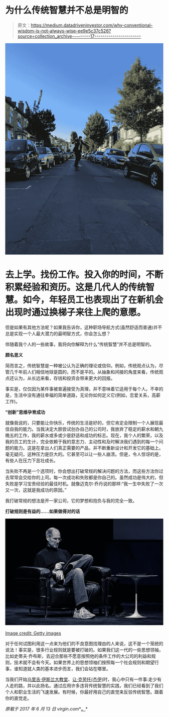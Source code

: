 # 为什么传统智慧并不总是明智的

> 原文：<https://medium.datadriveninvestor.com/why-conventional-wisdom-is-not-always-wise-ee9e5c37c526?source=collection_archive---------17----------------------->

![](img/5f11ac844c5c39859187b863d86c7864.png)

# 去上学。找份工作。投入你的时间，不断积累经验和资历。这是几代人的传统智慧。如今，年轻员工也表现出了在新机会出现时通过换梯子来往上爬的意愿。

但是如果有其他方法呢？如果我告诉你，这种职场导航方式(虽然舒适而普通)并不总是实现一个人最大潜力的最明智方式，你会怎么想？

伴随着我个人的一些故事，我将向你解释为什么“传统智慧”并不总是明智的。

**顾名思义**

简而言之，传统智慧是一种被公认为正确的理论或信仰。例如，传统观点认为，尽管几千年前人们相信地球是圆的，而不是平的。从抽象和间接的角度来看，传统观点还认为，从长远来看，存钱和投资会带来更大的回报。

事实是，仅仅因为某件事被普遍接受为真理，并不意味着它适用于每个人。不幸的是，生活中没有通往幸福的简单道路，无论你如何定义它(例如，恋爱关系，高薪工作)。

**“创新”思维孕育成功**

就像我说的，只要能让你快乐，传统的生活是好的，但它肯定会限制一个人展现最佳自我的能力。当我决定大胆尝试创办自己的公司时，我放弃了稳定的薪水和朝九晚五的工作，我的薪水或多或少是舒适和成功的标志。现在，我个人的繁荣，以及我的员工的生计，完全依赖于我的意志力、主动性和及时解决我们遇到的每一个问题的能力。这是在拿出人们真正需要的产品，并不断重新设计和开发它的基础上。毫无疑问，这种压力是巨大的。它甚至可以让一些人崩溃。但是，令人惊讶的是，有些人在压力下茁壮成长。

当失败不再是一个选项时，你会想出打破常规的解决问题的方法，而这些方法你过去常常会交给你的上司。每一次成功和失败都是你自己的。虽然成功是伟大的，但失败是学习宝贵经验的最佳时机。就像迈克尔·乔丹说的那样:“我一生中失败了一次又一次，这就是我成功的原因。”

我打破常规的想法是开一家公司，它的梦想和抱负与我的完全一致。

**打破规则是有益的……如果做得对的话**

![](img/abd99a9a58d1478c9f5b9e7da24d8e76.png)

[Image credit: Getty images](http://www.gettyimages.co.uk/)

对于任何试图利用这一点来为他们的不良意图找理由的人来说，这不是一个笼统的说法！事实是，很多行业规则就是要被打破的。如果我们这一代的一些思想领袖，比如史蒂夫·乔布斯，去迎合那些不愿意按照他的条件工作的大公司的利益和规则，技术就不会有今天。如果世界上的思想领袖们按照每一个社会规则和期望行事，谁知道就人类的基本进步而言，我们会站在哪里。

当我们开始[乌里吉·伊斯兰大教堂](http://www.urijijami.com)、[让·克劳托(杰伊)](https://medium.com/u/a3820e7fa760?source=post_page-----ee9e5c37c526--------------------------------)时，我心中只有一件事:走少有人走的路，并以此扬名。通过应用许多违背传统智慧的实践，我们已经看到了我们个人和职业生活的飞速发展。有时候，你最好用自己的直觉来反驳传统智慧。跟着你的直觉走。

*原载于 2017 年 6 月 13 日 virgin.com**[*。*](https://www.virgin.com/entrepreneur/why-conventional-wisdom-not-always-wise)*